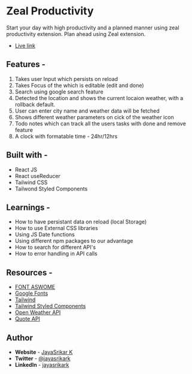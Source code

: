 # **Zeal Productivity**

Start your day with high productivity and a planned manner using zeal productivity extension. Plan ahead using Zeal extension.

- [Live link](https://zealproductivity.netlify.app/)

## **Features** -

1. Takes user Input which persists on reload
2. Takes Focus of the which is editable (edit and done)
3. Search using google search feature
4. Detected the location and shows the current locaion weather, with a rollback default.
5. User can enter city name and weather data will be fetched
6. Shows different weather parameters on cick of the weather icon
7. Todo notes which can track all the users tasks with done and remove feature
8. A clock with formatable time - 24hr/12hrs

## **Built with** -

- React JS
- React useReducer
- Tailwind CSS
- Tailwond Styled Components

## **Learnings** -

- How to have persistant data on reload (local Storage)
- How to use External CSS libraries
- Using JS Date functions
- Using different npm packages to our advantage
- How to search for different API's
- How to error handling in API calls

## **Resources** -

- [FONT ASWOME](https://fontawesome.com/)
- [Google Fonts](https://fonts.google.com/)
- [Tailwind](https://tailwindcss.com/)
- [Tailwind Styled Components](https://www.npmjs.com/package/tailwind-styled-components)
- [Open Weather API](https://openweathermap.org/api)
- [Quote API](https://forum.freecodecamp.org/t/free-api-inspirational-quotes-json-with-code-examples/311373)

## **Author**

- **Website** - [JayaSrikar K](https://jayasrikark.netlify.app/)
- **Twitter** - [@jayasrikark](https://twitter.com/jayasrikark)
- **LinkedIn** - [jayasrikark](https://www.linkedin.com/in/jayasrikark/)
